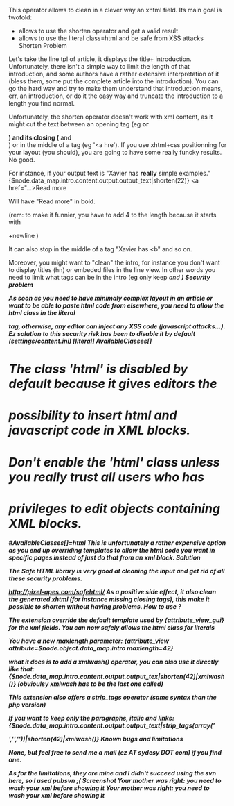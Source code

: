  This operator allows to clean in a clever way an xhtml field. Its main goal is twofold:
- allows to use the shorten operator and get a valid result
- allows to use the literal class=html and be safe from XSS attacks
Shorten Problem

Let's take the line tpl of article, it displays the title+ introduction. Unfortunately, there isn't a simple way to limit the length of that introduction, and some authors have a rather extensive interpretation of it (bless them, some put the complete article into the introduction). You can go the hard way and try to make them understand that introduction means, err, an introduction, or do it the easy way and truncate the introduction to a length you find normal.

Unfortunately, the shorten operator doesn't work with xml content, as it might cut the text between an opening tag (eg <b> or <div>) and its closing (</b> and </div>) or in the middle of a tag (eg '<a hre'). If you use xhtml+css positionning for your layout (you should), you are going to have some really funcky results. No good.

For instance, if your output text is "Xavier has <b>really</b> simple examples."
{$node.data_map.intro.content.output.output_text|shorten(22)} <a href="...>Read more</a>

Will have "Read more" in bold.

(rem: to make it funnier, you have to add 4 to the length because it starts with <p>+newline )

It can also stop in the middle of a tag "Xavier has <b" and so on.

Moreover, you might want to "clean" the intro, for instance you don't want to display titles (hn) or embeded files in the line view. In other words you need to limit what tags can be in the intro (eg only keep <i> and <b>)
Security problem

As soon as you need to have minimaly complex layout in an article or want to be able to paste html code from elsewhere, you need to allow the html class in the literal

tag, otherwise, any editor can inject any XSS code (javascript attacks...). Ez solution to this security risk has been to disable it by default (settings/content.ini)
[literal]
AvailableClasses[]
# The class 'html' is disabled by default because it gives editors the
# possibility to insert html and javascript code in XML blocks.
# Don't enable the 'html' class unless you really trust all users who has
# privileges to edit objects containing XML blocks.
#AvailableClasses[]=html
This is unfortunately a rather expensive option as you end up overriding templates to allow the html code you want in specific pages instead of just do that from an xml block.
Solution

The Safe HTML library is very good at cleaning the input and get rid of all these security problems.

http://pixel-apes.com/safehtml/
As a positive side effect, it also clean the generated xhtml (for instance missing closing tags), this make it possible to shorten without having problems.
How to use ?

The extension override the default template used by {attribute_view_gui} for the xml fields. You can now safely allows the html class for literals

You have a new maxlength parameter:
{attribute_view attribute=$node.object.data_map.intro maxlength=42}

what it does is to add a xmlwash() operator, you can also use it directly like that:
{$node.data_map.intro.content.output.output_tex|shorten(42)|xmlwash()}
(obvioulsy xmlwash has to be the last one called)

This extension also offers a strip_tags operator (same syntax than the php version)

If you want to keep only the paragraphs, italic and links:
{$node.data_map.intro.content.output.output_text|strip_tags(array('<p>','<i>','<a>'))|shorten(42)|xmlwash()}
Known bugs and limitations

None, but feel free to send me a mail (ez AT sydesy DOT com) if you find one.

As for the limitations, they are mine and I didn't succeed using the svn here, so I used pubsvn ;(
Screenshot
Your mother was right: you need to wash your xml before showing it
Your mother was right: you need to wash your xml before showing it 


